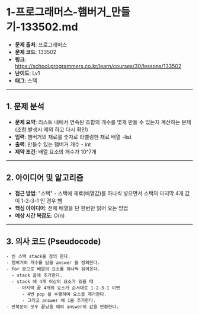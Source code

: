 # 1-프로그래머스-햄버거_만들기-133502.md
- **문제 출처**: 프로그래머스
- **문제 코드**: 133502
- **링크**: https://school.programmers.co.kr/learn/courses/30/lessons/133502
- **난이도**: Lv1
- **태그**: 스택

---

## 1. 문제 분석
- **문제 요약**: 리스트 내에서 연속된 조합의 개수를 몇개 만들 수 있는지 계산하는 문제 (조합 발생시 제외 하고 다시 확인) 
- **입력**: 햄버거의 재료를 숫자로 라벨링한 재료 배열 -list
- **출력**: 만들수 있는 햄버거 개수 - int
- **제약 조건**: 배열 요소의 개수가 10^7개

---

## 2. 아이디어 및 알고리즘
- **접근 방법**: "스택" - 스택에 재료(배열값)를 하나씩 넣으면서 스택의 마지막 4개 값이 1-2-3-1 인 경우 뺌 
- **핵심 아이디어**: 전체 배열을 단 한번만 읽어 오는 방법
- **예상 시간 복잡도**: O(n)

---

## 3. 의사 코드 (Pseudocode)
```
- 빈 스택 stack을 정의 한다. 
- 햄버거의 개수를 담을 answer 을 정의한다. 
- for 문으로 배열의 요소를 하나씩 읽어온다.
  - stack 끝에 추가한다.
  - stack 에 4개 이상의 요소가 있을 때
    - 마지막 끝 4개의 요소가 순서대로 1-2-3-1 이면
      - 4번 pop 을 수행하여 요소를 제거한다.
      - 그리고 answer 에 1을 추가한다.
- 반복문이 모두 끝났을 때의 answer의 값을 반환한다. 
```
